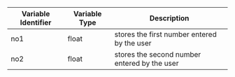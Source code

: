 | **Variable Identifier** | **Variable Type** | **Description** |
| --- | --- | --- |
| no1 | float | stores the first number entered by the user |
| no2 | float | stores the second number entered by the user |
